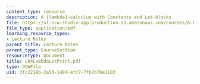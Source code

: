 ```yaml
---
content_type: resource
description: A [lambda]-calculus with Constants and Let-blocks
file: https://ol-ocw-studio-app-production.s3.amazonaws.com/courses/6-827-multithreaded-parallelism-languages-and-compilers-fall-2002/3fc2219b2a501484afc77fb7b7be1103_L04LambdaLetPrint.pdf
file_type: application/pdf
learning_resource_types:
- Lecture Notes
parent_title: Lecture Notes
parent_type: CourseSection
resourcetype: Document
title: L04LambdaLetPrint.pdf
type: OCWFile
uid: 3fc2219b-2a50-1484-afc7-7fb7b7be1103
---
```

